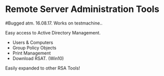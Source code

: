 # Remote Server Administration Tools

#Bugged atm. 16.08.17.
Works on testmachine..

Easy access to Active Directory Management.

- Users & Computers
- Group Policy Objects
- Print Management
- Download RSAT. (Win10)

Easily expanded to other RSA Tools!
